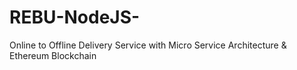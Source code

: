 # REBU-NodeJS-
Online to Offline Delivery Service with Micro Service Architecture &amp; Ethereum Blockchain
